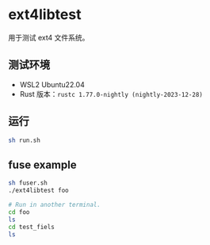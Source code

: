# ext4libtest

用于测试 ext4 文件系统。

## 测试环境

- WSL2 Ubuntu22.04
- Rust 版本：`rustc 1.77.0-nightly (nightly-2023-12-28)`

## 运行

   ```bash
   sh run.sh
   ```

## fuse example

```sh
sh fuser.sh
./ext4libtest foo
```

```sh
# Run in another terminal.
cd foo
ls
cd test_fiels
ls
```